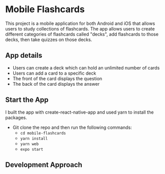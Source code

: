 # Mobile Flashcards

This project is a mobile application for both Android and iOS that allows users to study collections of flashcards. The app allows users to create different categories of flashcards called "decks", add flashcards to those decks, then take quizzes on those decks.

## App details

- Users can create a deck which can hold an unlimited number of cards
- Users can add a card to a specific deck
- The front of the card displays the question
- The back of the card displays the answer


## Start the App

I built the app with create-react-native-app and used yarn to install the packages.

- Git clone the repo and then run the following commands:
  - `cd mobile-flashcards`
  - `yarn install`
  - `yarn web`
  - `expo start`

## Development Approach





